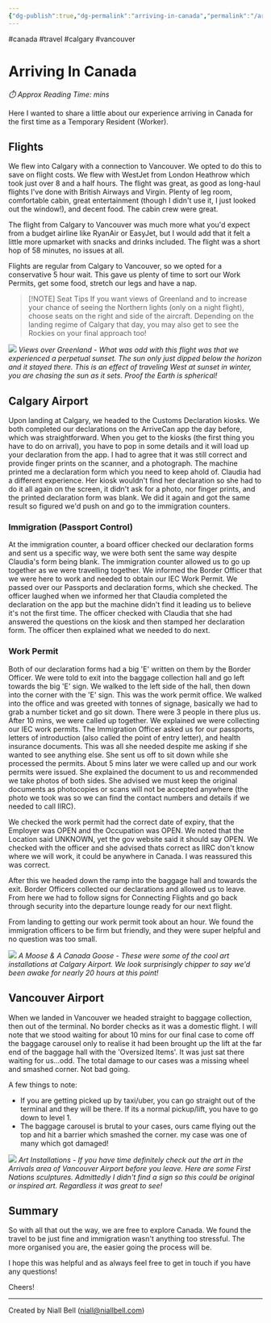 ```yaml
---
{"dg-publish":true,"dg-permalink":"arriving-in-canada","permalink":"/arriving-in-canada/","title":"Arriving In Canada","hide":true,"tags":["canada","travel","calgary","vancouver"],"noteIcon":"1","created":"2025-01-12T07:03:48.868-08:00","updated":"2025-01-12T07:54:41.412-08:00"}
---
```


#canada #travel #calgary #vancouver
# Arriving In Canada
<p id="reading-time" style="font-style: italic;">⏱️ Approx Reading Time:  <span id="inserted-text"></span> mins</p>
Here I wanted to share a little about our experience arriving in Canada for the first time as a Temporary Resident (Worker).

## Flights

We flew into Calgary with a connection to Vancouver. We opted to do this to save on flight costs. We flew with WestJet from London Heathrow which took just over 8 and a half hours. The flight was great, as good as long-haul flights I've done with British Airways and Virgin. Plenty of leg room, comfortable cabin, great entertainment (though I didn't use it, I just looked out the window!), and decent food. The cabin crew were great.

The flight from Calgary to Vancouver was much more what you'd expect from a budget airline like RyanAir or EasyJet, but I would add that it felt a little more upmarket with snacks and drinks included. The flight was a short hop of 58 minutes, no issues at all.

Flights are regular from Calgary to Vancouver, so we opted for a conservative 5 hour wait. This gave us plenty of time to sort our Work Permits, get some food, stretch our legs and have a nap.

>[!NOTE] Seat Tips
>If you want views of Greenland and to increase your chance of seeing the Northern lights (only on a night flight), choose seats on the right and side of the aircraft. Depending on the landing regime of Calgary that day, you may also get to see the Rockies on your final approach too!

![](https://i.imgur.com/2jQznqY.jpeg)
*Views over Greenland - What was odd with this flight was that we experienced a perpetual sunset. The sun only just dipped below the horizon and it stayed there. This is an effect of traveling West at sunset in winter, you are chasing the sun as it sets. Proof the Earth is spherical!*

## Calgary Airport

Upon landing at Calgary, we headed to the Customs Declaration kiosks. We both completed our declarations on the ArriveCan app the day before, which was straightforward. When you get to the kiosks (the first thing you have to do on arrival), you have to pop in some details and it will load up your declaration from the app. I had to agree that it was still correct and provide finger prints on the scanner, and a photograph. The machine printed me a declaration form which you need to keep ahold of. Claudia had a different experience. Her kiosk wouldn't find her declaration so she had to do it all again on the screen, it didn't ask for a photo, nor finger prints, and the printed declaration form was blank. We did it again and got the same result so figured we'd push on and go to the immigration counters.

### Immigration (Passport Control)

At the immigration counter, a board officer checked our declaration forms and sent us a specific way, we were both sent the same way despite Claudia's form being blank. The immigration counter allowed us to go up together as we were travelling together. We informed the Border Officer that we were here to work and needed to obtain our IEC Work Permit. We passed over our Passports and declaration forms, which she checked. The officer laughed when we informed her that Claudia completed the declaration on the app but the machine didn't find it leading us to believe it's not the first time. The officer checked with Claudia that she had answered the questions on the kiosk and then stamped her declaration form. The officer then explained what we needed to do next.

### Work Permit

Both of our declaration forms had a big 'E' written on them by the Border Officer. We were told to exit into the baggage collection hall and go left towards the big 'E' sign. We walked to the left side of the hall, then down into the corner with the 'E' sign. This was the work permit office. We walked into the office and was greeted with tonnes of signage, basically we had to grab a number ticket and go sit down. There were 3 people in there plus us. After 10 mins, we were called up together. We explained we were collecting our IEC work permits. The Immigration Officer asked us for our passports, letters of introduction (also called the point of entry letter), and health insurance documents. This was all she needed despite me asking if she wanted to see anything else. She sent us off to sit down while she processed the permits. About 5 mins later we were called up and our work permits were issued. She explained the document to us and recommended we take photos of both sides. She advised we must keep the original documents as photocopies or scans will not be accepted anywhere (the photo we took was so we can find the contact numbers and details if we needed to call IIRC). 

We checked the work permit had the correct date of expiry, that the Employer was OPEN and the Occupation was OPEN. We noted that the Location said UNKNOWN, yet the gov website said it should say OPEN. We checked with the officer and she advised thats correct as IIRC don't know where we will work, it could be anywhere in Canada. I was reassured this was correct. 

After this we headed down the ramp into the baggage hall and towards the exit. Border Officers collected our declarations and allowed us to leave. From here we had to follow signs for Connecting Flights and go back through security into the departure lounge ready for our next flight.

From landing to getting our work permit took about an hour. We found the immigration officers to be firm but friendly, and they were super helpful and no question was too small.

![](https://i.imgur.com/qOY9qI2.jpeg)
_A Moose & A Canada Goose - These were some of the cool art installations at Calgary Airport. We look surprisingly chipper to say we'd been awake for nearly 20 hours at this point!_

## Vancouver Airport

When we landed in Vancouver we headed straight to baggage collection, then out of the terminal. No border checks as it was a domestic flight. I will note that we stood waiting for about 10 mins for our final case to come off the baggage carousel only to realise it had been brought up the lift at the far end of the baggage hall with the 'Oversized Items'. It was just sat there waiting for us...odd. The total damage to our cases was a missing wheel and smashed corner. Not bad going.

A few things to note:

- If you are getting picked up by taxi/uber, you can go straight out of the terminal and they will be there. If its a normal pickup/lift, you have to go down to level 1.
- The baggage carousel is brutal to your cases, ours came flying out the top and hit a barrier which smashed the corner. my case was one of many which got damaged!


![](https://i.imgur.com/IWm00Gf.jpeg)
_Art Installations - If you have time definitely check out the art in the Arrivals area of Vancouver Airport before you leave. Here are some First Nations sculptures. Admittedly I didn't find a sign so this could be original or inspired art. Regardless it was great to see!_

## Summary

So with all that out the way, we are free to explore Canada. We found the travel to be just fine and immigration wasn't anything too stressful. The more organised you are, the easier going the process will be.

I hope this was helpful and as always feel free to get in touch if you have any questions!

Cheers!

---
Created by Niall Bell (niall@niallbell.com)